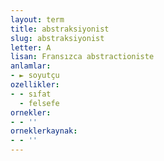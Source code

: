 ```yaml
---
layout: term
title: abstraksiyonist
slug: abstraksiyonist
letter: A
lisan: Fransızca abstractioniste
anlamlar:
- ► soyutçu
ozellikler:
- - sıfat
  - felsefe
ornekler:
- - ''
orneklerkaynak:
- - ''
---
```

